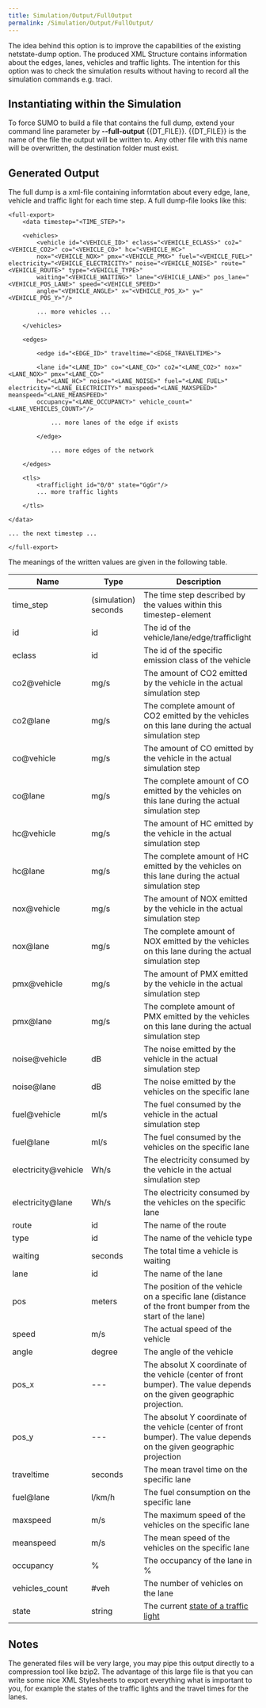 ```yaml
---
title: Simulation/Output/FullOutput
permalink: /Simulation/Output/FullOutput/
---
```


The idea behind this option is to improve the capabilities of the
existing netstate-dump option. The produced XML Structure contains
information about the edges, lanes, vehicles and traffic lights. The
intention for this option was to check the simulation results without
having to record all the simulation commands e.g. traci.

## Instantiating within the Simulation

To force SUMO to build a file that contains the full dump, extend your
command line parameter by **--full-output** {{DT_FILE}}. {{DT_FILE}} is the name of the file the output will be
written to. Any other file with this name will be overwritten, the
destination folder must exist.

## Generated Output

The full dump is a xml-file containing informtation about every edge,
lane, vehicle and traffic light for each time step. A full dump-file
looks like this:

```
<full-export>
    <data timestep="<TIME_STEP>">

    <vehicles>
        <vehicle id="<VEHICLE_ID>" eclass="<VEHICLE_ECLASS>" co2="<VEHICLE_CO2>" co="<VEHICLE_CO>" hc="<VEHICLE_HC>"
        nox="<VEHICLE_NOX>" pmx="<VEHICLE_PMX>" fuel="<VEHICLE_FUEL>" electricity="<VEHICLE_ELECTRICITY>" noise="<VEHICLE_NOISE>" route="<VEHICLE_ROUTE>" type="<VEHICLE_TYPE>"
        waiting="<VEHICLE_WAITING>" lane="<VEHICLE_LANE>" pos_lane="<VEHICLE_POS_LANE>" speed="<VEHICLE_SPEED>"
        angle="<VEHICLE_ANGLE>" x="<VEHICLE_POS_X>" y="<VEHICLE_POS_Y>"/>

        ... more vehicles ...

    </vehicles>

    <edges>

        <edge id="<EDGE_ID>" traveltime="<EDGE_TRAVELTIME>">

        <lane id="<LANE_ID>" co="<LANE_CO>" co2="<LANE_CO2>" nox="<LANE_NOX>" pmx="<LANE_CO>"
        hc="<LANE_HC>" noise="<LANE_NOISE>" fuel="<LANE_FUEL>" electricity="<LANE_ELECTRICITY>" maxspeed="<LANE_MAXSPEED>" meanspeed="<LANE_MEANSPEED>"
        occupancy="<LANE_OCCUPANCY>" vehicle_count="<LANE_VEHICLES_COUNT>"/>

            ... more lanes of the edge if exists

        </edge>

            ... more edges of the network

    </edges>

    <tls>
        <trafficlight id="0/0" state="GgGr"/>
        ... more traffic lights

    </tls>

</data>

... the next timestep ...

</full-export>
```

The meanings of the written values are given in the following table.

| Name                | Type                 | Description                                                                                                             |
| ------------------- | -------------------- | ----------------------------------------------------------------------------------------------------------------------- |
| time_step          | (simulation) seconds | The time step described by the values within this timestep-element                                                      |
| id                  | id                   | The id of the vehicle/lane/edge/trafficlight                                                                            |
| eclass              | id                   | The id of the specific emission class of the vehicle                                                                    |
| co2\@vehicle         | mg/s                 | The amount of CO2 emitted by the vehicle in the actual simulation step                                                  |
| co2\@lane            | mg/s                 | The complete amount of CO2 emitted by the vehicles on this lane during the actual simulation step                       |
| co\@vehicle          | mg/s                 | The amount of CO emitted by the vehicle in the actual simulation step                                                   |
| co\@lane             | mg/s                 | The complete amount of CO emitted by the vehicles on this lane during the actual simulation step                        |
| hc\@vehicle          | mg/s                 | The amount of HC emitted by the vehicle in the actual simulation step                                                   |
| hc\@lane             | mg/s                 | The complete amount of HC emitted by the vehicles on this lane during the actual simulation step                        |
| nox\@vehicle         | mg/s                 | The amount of NOX emitted by the vehicle in the actual simulation step                                                  |
| nox\@lane            | mg/s                 | The complete amount of NOX emitted by the vehicles on this lane during the actual simulation step                       |
| pmx\@vehicle         | mg/s                 | The amount of PMX emitted by the vehicle in the actual simulation step                                                  |
| pmx\@lane            | mg/s                 | The complete amount of PMX emitted by the vehicles on this lane during the actual simulation step                       |
| noise\@vehicle       | dB                   | The noise emitted by the vehicle in the actual simulation step                                                          |
| noise\@lane          | dB                   | The noise emitted by the vehicles on the specific lane                                                                  |
| fuel\@vehicle        | ml/s                 | The fuel consumed by the vehicle in the actual simulation step                                                          |
| fuel\@lane           | ml/s                 | The fuel consumed by the vehicles on the specific lane                                                                  |
| electricity\@vehicle | Wh/s                 | The electricity consumed by the vehicle in the actual simulation step                                                   |
| electricity\@lane    | Wh/s                 | The electricity consumed by the vehicles on the specific lane                                                           |
| route               | id                   | The name of the route                                                                                                   |
| type                | id                   | The name of the vehicle type                                                                                            |
| waiting             | seconds              | The total time a vehicle is waiting                                                                                     |
| lane                | id                   | The name of the lane                                                                                                    |
| pos                 | meters               | The position of the vehicle on a specific lane (distance of the front bumper from the start of the lane)                |
| speed               | m/s                  | The actual speed of the vehicle                                                                                         |
| angle               | degree               | The angle of the vehicle                                                                                                |
| pos_x              | \---                 | The absolut X coordinate of the vehicle (center of front bumper). The value depends on the given geographic projection. |
| pos_y              | \---                 | The absolut Y coordinate of the vehicle (center of front bumper). The value depends on the given geographic projection  |
| traveltime          | seconds              | The mean travel time on the specific lane                                                                               |
| fuel\@lane           | l/km/h               | The fuel consumption on the specific lane                                                                               |
| maxspeed            | m/s                  | The maximum speed of the vehicles on the specific lane                                                                  |
| meanspeed           | m/s                  | The mean speed of the vehicles on the specific lane                                                                     |
| occupancy           | %                    | The occupancy of the lane in %                                                                                          |
| vehicles_count     | \#veh                | The number of vehicles on the lane                                                                                      |
| state               | string               | The current [state of a traffic light](../../Simulation/Traffic_Lights.md)                                            |

## Notes

The generated files will be very large, you may pipe this output
directly to a compression tool like bzip2. The advantage of this large
file is that you can write some nice XML Stylesheets to export
everything what is important to you, for example the states of the
traffic lights and the travel times for the lanes.